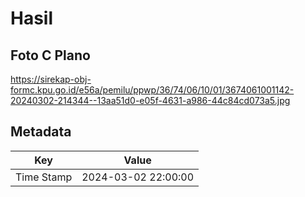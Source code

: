 # Hasil

## Foto C Plano

https://sirekap-obj-formc.kpu.go.id/e56a/pemilu/ppwp/36/74/06/10/01/3674061001142-20240302-214344--13aa51d0-e05f-4631-a986-44c84cd073a5.jpg


## Metadata

| Key        | Value               |
| ---------- | ------------------- |
| Time Stamp | 2024-03-02 22:00:00 |



